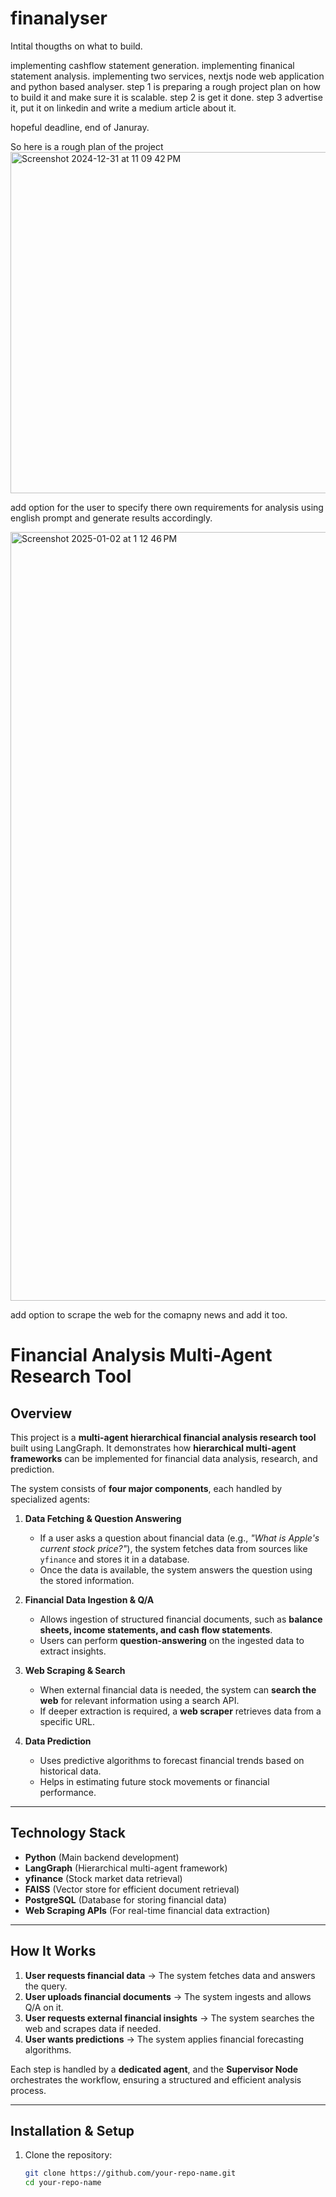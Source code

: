 # finanalyser

Intital thougths on what to build.

implementing cashflow statement generation.
implementing finanical statement analysis.
implementing two services, nextjs node web application and python based analyser. 
step 1 is preparing a rough project plan on how to build it and make sure it is scalable.
step 2 is get it done.
step 3 advertise it, put it on linkedin and write a medium article about it.

hopeful deadline, end of Januray.


So here is a rough plan of the project 
<img width="546" alt="Screenshot 2024-12-31 at 11 09 42 PM" src="https://github.com/user-attachments/assets/e520e803-1c64-4890-849f-d45901353618" />


add option for the user to specify there own requirements for analysis using english prompt and generate results accordingly.

<img width="1230" alt="Screenshot 2025-01-02 at 1 12 46 PM" src="https://github.com/user-attachments/assets/058fddf1-6e07-4be6-8799-fa03380f2ce0" />

add option to scrape the web for the comapny news and add it too.


# **Financial Analysis Multi-Agent Research Tool**

## **Overview**
This project is a **multi-agent hierarchical financial analysis research tool** built using LangGraph. It demonstrates how **hierarchical multi-agent frameworks** can be implemented for financial data analysis, research, and prediction.

The system consists of **four major components**, each handled by specialized agents:

1. **Data Fetching & Question Answering**  
   - If a user asks a question about financial data (e.g., *"What is Apple's current stock price?"*), the system fetches data from sources like `yfinance` and stores it in a database.  
   - Once the data is available, the system answers the question using the stored information.  

2. **Financial Data Ingestion & Q/A**  
   - Allows ingestion of structured financial documents, such as **balance sheets, income statements, and cash flow statements**.  
   - Users can perform **question-answering** on the ingested data to extract insights.  

3. **Web Scraping & Search**  
   - When external financial data is needed, the system can **search the web** for relevant information using a search API.  
   - If deeper extraction is required, a **web scraper** retrieves data from a specific URL.  

4. **Data Prediction**  
   - Uses predictive algorithms to forecast financial trends based on historical data.  
   - Helps in estimating future stock movements or financial performance.  

---

## **Technology Stack**
- **Python** (Main backend development)
- **LangGraph** (Hierarchical multi-agent framework)
- **yfinance** (Stock market data retrieval)
- **FAISS** (Vector store for efficient document retrieval)
- **PostgreSQL** (Database for storing financial data)
- **Web Scraping APIs** (For real-time financial data extraction)

---

## **How It Works**
1. **User requests financial data** → The system fetches data and answers the query.
2. **User uploads financial documents** → The system ingests and allows Q/A on it.
3. **User requests external financial insights** → The system searches the web and scrapes data if needed.
4. **User wants predictions** → The system applies financial forecasting algorithms.

Each step is handled by a **dedicated agent**, and the **Supervisor Node** orchestrates the workflow, ensuring a structured and efficient analysis process.

---

## **Installation & Setup**
1. Clone the repository:
   ```sh
   git clone https://github.com/your-repo-name.git
   cd your-repo-name
